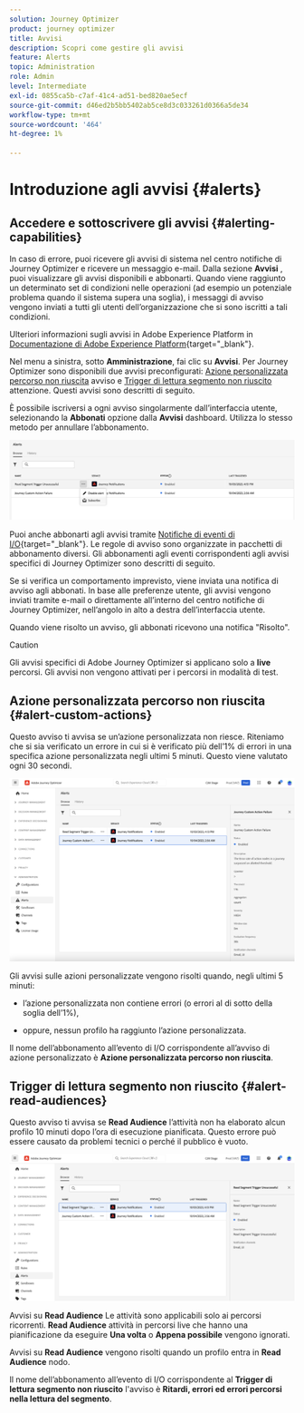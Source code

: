 ```yaml
---
solution: Journey Optimizer
product: journey optimizer
title: Avvisi
description: Scopri come gestire gli avvisi
feature: Alerts
topic: Administration
role: Admin
level: Intermediate
exl-id: 0855ca5b-c7af-41c4-ad51-bed820ae5ecf
source-git-commit: d46ed2b5bb5402ab5ce8d3c033261d0366a5de34
workflow-type: tm+mt
source-wordcount: '464'
ht-degree: 1%

---
```


# Introduzione agli avvisi {#alerts}

## Accedere e sottoscrivere gli avvisi {#alerting-capabilities}

In caso di errore, puoi ricevere gli avvisi di sistema nel centro notifiche di Journey Optimizer e ricevere un messaggio e-mail. Dalla sezione **Avvisi** , puoi visualizzare gli avvisi disponibili e abbonarti. Quando viene raggiunto un determinato set di condizioni nelle operazioni (ad esempio un potenziale problema quando il sistema supera una soglia), i messaggi di avviso vengono inviati a tutti gli utenti dell’organizzazione che si sono iscritti a tali condizioni.

<!--These messages can repeat over a pre-defined time interval until the alert has been resolved.-->

Ulteriori informazioni sugli avvisi in Adobe Experience Platform in [Documentazione di Adobe Experience Platform](https://experienceleague.adobe.com/docs/experience-platform/observability/alerts/overview.html?lang=it){target="_blank"}.

Nel menu a sinistra, sotto **Amministrazione**, fai clic su **Avvisi**. Per Journey Optimizer sono disponibili due avvisi preconfigurati: [Azione personalizzata percorso non riuscita](#alert-custom-actions) avviso e [Trigger di lettura segmento non riuscito](#alert-read-audiences) attenzione. Questi avvisi sono descritti di seguito.

È possibile iscriversi a ogni avviso singolarmente dall’interfaccia utente, selezionando la **Abbonati** opzione dalla **Avvisi** dashboard. Utilizza lo stesso metodo per annullare l’abbonamento.

![](assets/alert-subscribe.png)

Puoi anche abbonarti agli avvisi tramite [Notifiche di eventi di I/O](https://experienceleague.adobe.com/docs/experience-platform/observability/alerts/subscribe.html){target="_blank"}. Le regole di avviso sono organizzate in pacchetti di abbonamento diversi. Gli abbonamenti agli eventi corrispondenti agli avvisi specifici di Journey Optimizer sono descritti di seguito.

Se si verifica un comportamento imprevisto, viene inviata una notifica di avviso agli abbonati. In base alle preferenze utente, gli avvisi vengono inviati tramite e-mail o direttamente all’interno del centro notifiche di Journey Optimizer, nell’angolo in alto a destra dell’interfaccia utente.

Quando viene risolto un avviso, gli abbonati ricevono una notifica &quot;Risolto&quot;.

>[!CAUTION]
>
>Gli avvisi specifici di Adobe Journey Optimizer si applicano solo a **live** percorsi. Gli avvisi non vengono attivati per i percorsi in modalità di test.

## Azione personalizzata percorso non riuscita {#alert-custom-actions}

Questo avviso ti avvisa se un’azione personalizzata non riesce. Riteniamo che si sia verificato un errore in cui si è verificato più dell’1% di errori in una specifica azione personalizzata negli ultimi 5 minuti. Questo viene valutato ogni 30 secondi.

![](assets/alerts-custom-action.png)

Gli avvisi sulle azioni personalizzate vengono risolti quando, negli ultimi 5 minuti:

* l’azione personalizzata non contiene errori (o errori al di sotto della soglia dell’1%),

* oppure, nessun profilo ha raggiunto l’azione personalizzata.

Il nome dell’abbonamento all’evento di I/O corrispondente all’avviso di azione personalizzato è **Azione personalizzata percorso non riuscita**.

## Trigger di lettura segmento non riuscito {#alert-read-audiences}

Questo avviso ti avvisa se **Read Audience** l’attività non ha elaborato alcun profilo 10 minuti dopo l’ora di esecuzione pianificata. Questo errore può essere causato da problemi tecnici o perché il pubblico è vuoto.

![](assets/alerts1.png)

Avvisi su **Read Audience** Le attività sono applicabili solo ai percorsi ricorrenti. **Read Audience** attività in percorsi live che hanno una pianificazione da eseguire **Una volta** o **Appena possibile** vengono ignorati.

Avvisi su **Read Audience** vengono risolti quando un profilo entra in **Read Audience** nodo.

Il nome dell’abbonamento all’evento di I/O corrispondente al **Trigger di lettura segmento non riuscito** l&#39;avviso è **Ritardi, errori ed errori percorsi nella lettura del segmento**.

